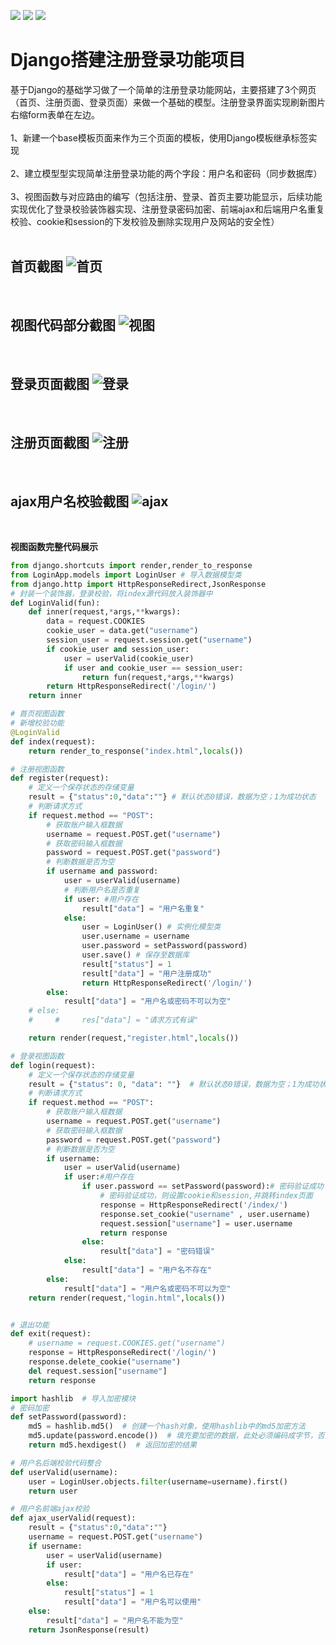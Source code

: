 [![](https://img.shields.io/badge/python-3.6.3-orange.svg)](https://www.python.org/downloads/release/python-363/)
[![](https://img.shields.io/badge/django-2.1.8-green.svg)](https://docs.djangoproject.com/en/2.1/releases/2.1/)
[![](https://img.shields.io/badge/jQuery-3.3.1-blue.svg)](https://code.jquery.com/jquery-3.3.1.min.js/)

# Django搭建注册登录功能项目

基于Django的基础学习做了一个简单的注册登录功能网站，主要搭建了3个网页（首页、注册页面、登录页面）来做一个基础的模型。注册登录界面实现刷新图片右缩form表单在左边。
<br>
<br>
1、新建一个base模板页面来作为三个页面的模板，使用Django模板继承标签实现
<br>
<br>
2、建立模型型实现简单注册登录功能的两个字段：用户名和密码（同步数据库）
<br>
<br>
3、视图函数与对应路由的编写（包括注册、登录、首页主要功能显示，后续功能实现优化了登录校验装饰器实现、注册登录密码加密、前端ajax和后端用户名重复校验、cookie和session的下发校验及删除实现用户及网站的安全性）
<br>
<br>

**首页截图**
![首页](https://github.com/py304/LoginWork/blob/master/images/showindex.jpg)
-----------
<br>

**视图代码部分截图**
![视图](https://github.com/py304/LoginWork/blob/master/images/view.jpg)
-----------
<br>

**登录页面截图**
![登录](https://github.com/py304/LoginWork/blob/master/images/showlogin.jpg)
-----------
<br>

**注册页面截图**
![注册](https://github.com/py304/LoginWork/blob/master/images/showzc.jpg)
-----------
<br>

**ajax用户名校验截图**
![ajax](https://github.com/py304/LoginWork/blob/master/images/ajax.jpg)
-----------
<br>

**视图函数完整代码展示**
```python
from django.shortcuts import render,render_to_response
from LoginApp.models import LoginUser # 导入数据模型类
from django.http import HttpResponseRedirect,JsonResponse
# 封装一个装饰器，登录校验，将index源代码放入装饰器中
def LoginValid(fun):
    def inner(request,*args,**kwargs):
        data = request.COOKIES
        cookie_user = data.get("username")
        session_user = request.session.get("username")
        if cookie_user and session_user:
            user = userValid(cookie_user)
            if user and cookie_user == session_user:
                return fun(request,*args,**kwargs)
        return HttpResponseRedirect('/login/')
    return inner

# 首页视图函数
# 新增校验功能
@LoginValid
def index(request):
    return render_to_response("index.html",locals())

# 注册视图函数
def register(request):
    # 定义一个保存状态的存储变量
    result = {"status":0,"data":""} # 默认状态0错误，数据为空；1为成功状态
    # 判断请求方式
    if request.method == "POST":
        # 获取账户输入框数据
        username = request.POST.get("username")
        # 获取密码输入框数据
        password = request.POST.get("password")
        # 判断数据是否为空
        if username and password:
            user = userValid(username)
            # 判断用户名是否重复
            if user: #用户存在
                result["data"] = "用户名重复"
            else:
                user = LoginUser() # 实例化模型类
                user.username = username
                user.password = setPassword(password)
                user.save() # 保存至数据库
                result["status"] = 1
                result["data"] = "用户注册成功"
                return HttpResponseRedirect('/login/')
        else:
            result["data"] = "用户名或密码不可以为空"
    # else:
    #     #     res["data"] = "请求方式有误"

    return render(request,"register.html",locals())

# 登录视图函数
def login(request):
    # 定义一个保存状态的存储变量
    result = {"status": 0, "data": ""}  # 默认状态0错误，数据为空；1为成功状态
    # 判断请求方式
    if request.method == "POST":
        # 获取账户输入框数据
        username = request.POST.get("username")
        # 获取密码输入框数据
        password = request.POST.get("password")
        # 判断数据是否为空
        if username:
            user = userValid(username)
            if user:#用户存在
                if user.password == setPassword(password):# 密码验证成功
                    # 密码验证成功，则设置cookie和session,并跳转index页面
                    response = HttpResponseRedirect('/index/')
                    response.set_cookie("username" , user.username)
                    request.session["username"] = user.username
                    return response
                else:
                    result["data"] = "密码错误"
            else:
                result["data"] = "用户名不存在"
        else:
            result["data"] = "用户名或密码不可以为空"
    return render(request,"login.html",locals())


# 退出功能
def exit(request):
    # username = request.COOKIES.get("username")
    response = HttpResponseRedirect('/login/')
    response.delete_cookie("username")
    del request.session["username"]
    return response

import hashlib  # 导入加密模块
# 密码加密
def setPassword(password):
    md5 = hashlib.md5()  # 创建一个hash对象，使用hashlib中的md5加密方法
    md5.update(password.encode())  # 填充要加密的数据，此处必须编码成字节，否则报错
    return md5.hexdigest()  # 返回加密的结果

# 用户名后端校验代码整合
def userValid(username):
    user = LoginUser.objects.filter(username=username).first()
    return user

# 用户名前端ajax校验
def ajax_userValid(request):
    result = {"status":0,"data":""}
    username = request.POST.get("username")
    if username:
        user = userValid(username)
        if user:
            result["data"] = "用户名已存在"
        else:
            result["status"] = 1
            result["data"] = "用户名可以使用"
    else:
        result["data"] = "用户名不能为空"
    return JsonResponse(result)



```




